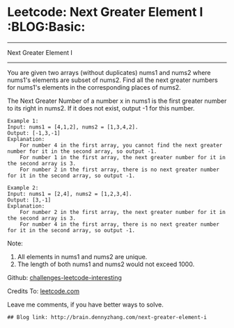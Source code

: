 # Leetcode: Next Greater Element I     :BLOG:Basic:


---

Next Greater Element I  

---

You are given two arrays (without duplicates) nums1 and nums2 where nums1's elements are subset of nums2. Find all the next greater numbers for nums1's elements in the corresponding places of nums2.  

The Next Greater Number of a number x in nums1 is the first greater number to its right in nums2. If it does not exist, output -1 for this number.  

    Example 1:
    Input: nums1 = [4,1,2], nums2 = [1,3,4,2].
    Output: [-1,3,-1]
    Explanation:
        For number 4 in the first array, you cannot find the next greater number for it in the second array, so output -1.
        For number 1 in the first array, the next greater number for it in the second array is 3.
        For number 2 in the first array, there is no next greater number for it in the second array, so output -1.

    Example 2:
    Input: nums1 = [2,4], nums2 = [1,2,3,4].
    Output: [3,-1]
    Explanation:
        For number 2 in the first array, the next greater number for it in the second array is 3.
        For number 4 in the first array, there is no next greater number for it in the second array, so output -1.

Note:  
1.  All elements in nums1 and nums2 are unique.
2.  The length of both nums1 and nums2 would not exceed 1000.

Github: [challenges-leetcode-interesting](https://github.com/DennyZhang/challenges-leetcode-interesting/tree/master/next-greater-element-i)  

Credits To: [leetcode.com](https://leetcode.com/problems/next-greater-element-i/description/)  

Leave me comments, if you have better ways to solve.  

    ## Blog link: http://brain.dennyzhang.com/next-greater-element-i